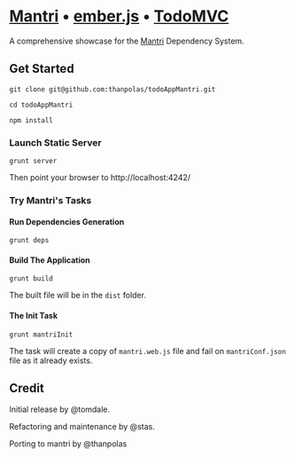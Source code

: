 # [Mantri][] • [ember.js][] • [TodoMVC][]


A comprehensive showcase for the [Mantri][] Dependency System.

## Get Started

```shell
git clone git@github.com:thanpolas/todoAppMantri.git

cd todoAppMantri

npm install
```

### Launch Static Server

```shell
grunt server
```

Then point your browser to http://localhost:4242/

### Try Mantri's Tasks

#### Run Dependencies Generation

```shell
grunt deps
```

#### Build The Application
```shell
grunt build
```
The built file will be in the `dist` folder.


#### The Init Task

```shell
grunt mantriInit
```

The task will create a copy of `mantri.web.js` file and fail on `mantriConf.json` file as it already exists.


## Credit

Initial release by @tomdale.

Refactoring and maintenance by @stas.

Porting to mantri by @thanpolas

[ember.js]: http://emberjs.com/ "emberJS"
[Mantri]: https://github.com/thanpolas/mantri "Mantri - Traditionaλ Dependency System"
[TodoMVC]: http://todomvc.com "Todo MVC"
